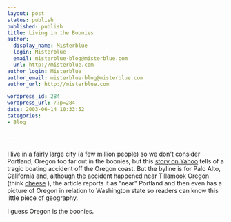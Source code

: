 ```yaml
---
layout: post
status: publish
published: publish
title: Living in the Boonies
author:
  display_name: Misterblue
  login: Misterblue
  email: misterblue-blog@misterblue.com
  url: http://misterblue.com
author_login: Misterblue
author_email: misterblue-blog@misterblue.com
author_url: http://misterblue.com

wordpress_id: 284
wordpress_url: /?p=284
date: 2003-06-14 10:33:52
categories:
- Blog


---
```

<p>
I live in a fairly large city (a few million people) so we don't consider Portland, Oregon too far out in the boonies, but this
<a href="http://story.news.yahoo.com/news?tmpl=story&cid=578&ncid=578&e=3&u=/nm/20030614/ts_nm/life_boat_dc">story on Yahoo</a>
tells of a tragic boating accident off the Oregon coast.  But the byline is for Palo Alto, California
and, although the accident happened near Tillamook Oregon
(think
<a href="http://www.tillamookcheese.com/">cheese</a>
),
the article reports it as "near" Portland and then even has a picture
of Oregon in relation to Washington state
so readers can know this little piece of geography.
</p>
<p>
I guess Oregon is the boonies.
</p>
